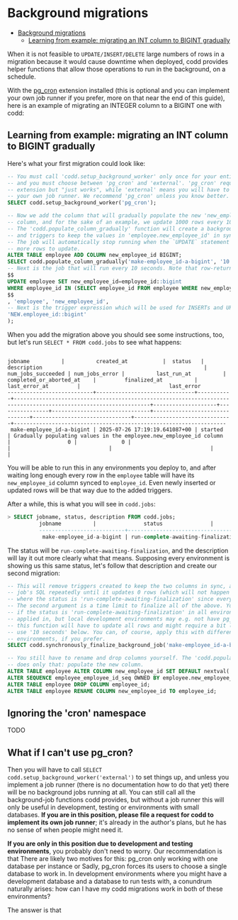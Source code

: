 # Background migrations

<!--toc:start-->
- [Background migrations](#background-migrations)
  - [Learning from example: migrating an INT column to BIGINT gradually](#learning-from-example-migrating-an-int-column-to-bigint-gradually)
<!--toc:end-->

When it is not feasible to `UPDATE/INSERT/DELETE` large numbers of rows in a migration because it would cause downtime when deployed, codd provides helper functions that allow those operations to run in the background, on a schedule.

With the [pg_cron](https://github.com/citusdata/pg_cron) extension installed (this is optional and you can implement your own job runner if you prefer, more on that near the end of this guide), here is an example of migrating an INTEGER column to a BIGINT one with codd:

## Learning from example: migrating an INT column to BIGINT gradually

Here's what your first migration could look like:
```sql
-- You must call 'codd.setup_background_worker' only once for your entire database,
-- and you must choose between 'pg_cron' and 'external'. 'pg_cron' requires the
-- extension but "just works", while 'external' means you will have to implement
-- your own job runner. We recommend 'pg_cron' unless you know better.
SELECT codd.setup_background_worker('pg_cron');

-- Now we add the column that will gradually populate the new 'new_employee_id'
-- column, and for the sake of an example, we update 1000 rows every 10 seconds.
-- The 'codd.populate_column_gradually' function will create a background job
-- and triggers to keep the values in 'employee.new_employee_id' in sync.
-- The job will automatically stop running when the `UPDATE` statement has no
-- more rows to update.
ALTER TABLE employee ADD COLUMN new_employee_id BIGINT;
SELECT codd.populate_column_gradually('make-employee_id-a-bigint', '10 seconds',
-- Next is the job that will run every 10 seconds. Note that row-returning statements do not work here.
$$
UPDATE employee SET new_employee_id=employee_id::bigint
WHERE employee_id IN (SELECT employee_id FROM employee WHERE new_employee_id IS NULL LIMIT 1000);
$$
, 'employee', 'new_employee_id',
-- Next is the trigger expression which will be used for INSERTs and UPDATEs
'NEW.employee_id::bigint'
);
```

When you add the migration above you should see some instructions, too, but let's run `SELECT * FROM codd.jobs` to see what happens:
```psql

jobname          |          created_at           |  status   |                                                   description                                                   | num_jobs_succeeded | num_jobs_error |          last_run_at          |    completed_or_aborted_at    |         finalized_at          |         last_error_at         |                            last_error
---------------------------+-------------------------------+-----------+-----------------------------------------------------------------------------------------------------------------+--------------------+----------------+-------------------------------+-------------------------------+-------------------------------+-------------------------------+-------------------------------------------------------------------
 make-employee_id-a-bigint | 2025-07-26 17:19:19.641087+00 | started   | Gradually populating values in the employee.new_employee_id column                                              |                  0 |              0 |                               |                               |                               |                               |
```

You will be able to run this in any environments you deploy to, and after waiting long enough every row in the `employee` table will have its `new_employee_id` column synced to `employee_id`. Even newly inserted or updated rows will be that way due to the added triggers.

After a while, this is what you will see in `codd.jobs`:

```sql
> SELECT jobname, status, description FROM codd.jobs;
          jobname          |               status               |                                                                                                                             description
          ---------------------------+------------------------------------+---------------------------------------------------------------------------------------------------------------------------------------------------------------------------------------------------------------------------------------------------------------------
           make-employee_id-a-bigint | run-complete-awaiting-finalization | Every row in table employee now has the new_employee_id column populated and background jobs are no longer running. You can now call codd.synchronously_finalize_background_job to remove the triggers and accessory functions created to keep the new column up-to-date
```

The status will be `run-complete-awaiting-finalization`, and the description will lay it out more clearly what that means. Supposing every environment is showing us this same status, let's follow that description and create our second migration:


```sql
-- This will remove triggers created to keep the two columns in sync, and will apply the
-- job's SQL repeatedly until it updates 0 rows (which will not happen in practice in environments
-- where the status is 'run-complete-awaiting-finalization' since every row has already been updated).
-- The second argument is a time limit to finalize all of the above. You can safely use '0 seconds'
-- if the status is 'run-complete-awaiting-finalization' in all environments this will be
-- applied in, but local development environments may e.g. not have pg_cron running, meaning
-- this function will have to update all rows and might require a bit longer, hence why we
-- use '10 seconds' below. You can, of course, apply this with different time limits in different
-- environments, if you prefer.
SELECT codd.synchronously_finalize_background_job('make-employee_id-a-bigint', '10 seconds');

-- You still have to rename and drop columns yourself. The 'codd.populate_column_gradually' function
-- does only that: populate the new column.
ALTER TABLE employee ALTER COLUMN new_employee_id SET DEFAULT nextval('employee_employee_id_seq');
ALTER SEQUENCE employee_employee_id_seq OWNED BY employee.new_employee_id;
ALTER TABLE employee DROP COLUMN employee_id;
ALTER TABLE employee RENAME COLUMN new_employee_id TO employee_id;
```

## Ignoring the 'cron' namespace

TODO

## What if I can't use pg_cron?

Then you will have to call `SELECT codd.setup_background_worker('external')` to set things up, and unless you implement a job runner (there is no documentation how to do that yet) there will be no background jobs running at all. You can still call all the background-job functions codd provides, but without a job runner this will only be useful in development, testing or environments with small databases. **If you are in this position, please file a request for codd to implement its own job runner**; it's already in the author's plans, but he has no sense of when people might need it.

**If you are only in this position due to development and testing environments**, you probably don't need to worry. Our recommendation is that
There are likely two motives for this: pg_cron only working with one database per instance or
Sadly, pg_cron forces its users to choose a single database to work in.
In development environments where you might have a development database and a database to run tests with, a conundrum naturally arises: how can I have my codd migrations work in both of these environments?

The answer is that 
